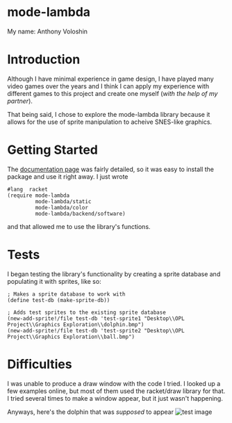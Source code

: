 
# mode-lambda
My name: Anthony Voloshin

# Introduction
Although I have minimal experience in game design, I have played many video games over the years and I think I can apply my experience with different games to this project and create one myself (*with the help of my partner*). 

That being said, I chose to explore the mode-lambda library because it allows for the use of sprite manipulation to acheive SNES-like graphics.

# Getting Started
The [documentation page](http://docs.racket-lang.org/mode-lambda/index.html) was fairly detailed, so it was easy to install the package and use it right away. I just wrote 
```
#lang  racket
(require mode-lambda
         mode-lambda/static
         mode-lambda/color
         mode-lambda/backend/software)
```
and that allowed me to use the library's functions.

# Tests
I began testing the library's functionality by creating a sprite database and populating it with sprites, like so:
```
; Makes a sprite database to work with
(define test-db (make-sprite-db))

; Adds test sprites to the existing sprite database
(new-add-sprite!/file test-db 'test-sprite1 "Desktop\\OPL Project\\Graphics Exploration\\dolphin.bmp")
(new-add-sprite!/file test-db 'test-sprite2 "Desktop\\OPL Project\\Graphics Exploration\\ball.bmp")
```

# Difficulties
I was unable to produce a draw window with the code I tried. I looked up a few examples online, but most of them used the racket/draw library for that. I tried several times to make a window appear, but it just wasn't happening.

Anyways, here's the dolphin that was *supposed* to appear
![test image](/dolphin.bmp?raw=true "Dolphin")
